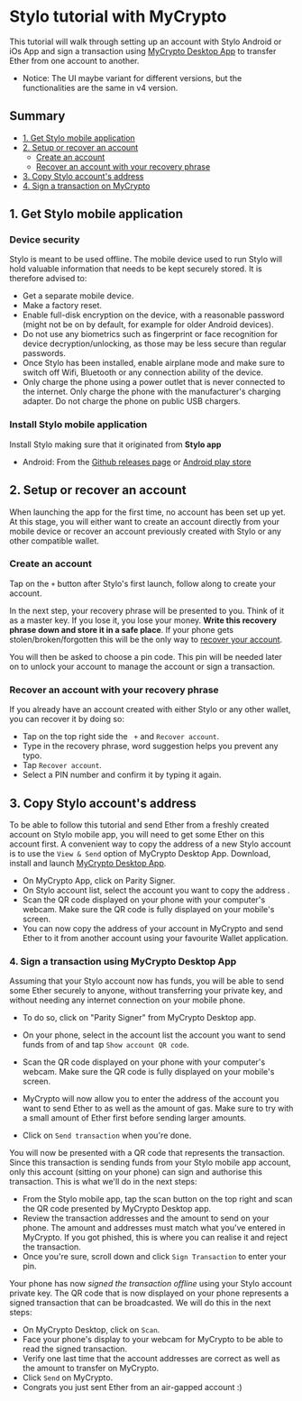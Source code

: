 # Stylo tutorial with MyCrypto

This tutorial will walk through setting up an account with Stylo Android or iOs App and sign a transaction using [MyCrypto Desktop App](https://download.mycrypto.com/) to transfer Ether from one account to another.

* Notice: The UI maybe variant for different versions, but the functionalities are the same in v4 version.


## Summary
- [1. Get Stylo mobile application](#1-get-stylo-mobile-application)
- [2. Setup or recover an account](#2-setup-or-recover-an-account)
  - [Create an account](#create-an-account)
  - [Recover an account with your recovery phrase](#recover-an-account-with-your-recovery-phrase)
- [3. Copy Stylo account's address](#3-copy-stylo-accounts-address)
- [4. Sign a transaction on MyCrypto](#4-sign-a-transaction-using-mycrypto-desktop-app)


## 1. Get Stylo mobile application

### Device security
Stylo is meant to be used offline. The mobile device used to run Stylo will hold valuable information that needs to be kept securely stored. It is therefore advised to:
- Get a separate mobile device.
- Make a factory reset.
- Enable full-disk encryption on the device, with a reasonable password (might not be on by default, for example for older Android devices).
- Do not use any biometrics such as fingerprint or face recognition for device decryption/unlocking, as those may be less secure than regular passwords.
- Once Stylo has been installed, enable airplane mode and make sure to switch off Wifi, Bluetooth or any connection ability of the device.
- Only charge the phone using a power outlet that is never connected to the internet. Only charge the phone with the manufacturer's charging adapter. Do not charge the phone on public USB chargers.


### Install Stylo mobile application

Install Stylo making sure that it originated from **Stylo app**
- Android: From the [Github releases page](https://github.com/stylo-app/stylo/releases) or [Android play store](https://play.google.com/store/apps/details?id=com.styloapp)
<!-- - [iOs](https://itunes.apple.com/us/app//id1218174838) -->


## 2. Setup or recover an account
When launching the app for the first time, no account has been set up yet. At this stage, you will either want to create an account directly from your mobile device or recover an account previously created with Stylo or any other compatible wallet.
 
### Create an account
 
Tap on the `+` button after Stylo's first launch, follow along to create your account.

In the next step, your recovery phrase will be presented to you. Think of it as a master key. If you lose it, you lose your money.
**Write this recovery phrase down and store it in a safe place**.
If your phone gets stolen/broken/forgotten this will be the only way to [recover your account](#recover-an-account-with-your-recovery-phrase).

You will then be asked to choose a pin code. This pin will be needed later on to unlock your account to manage the account or sign a transaction.


### Recover an account with your recovery phrase

If you already have an account created with either Stylo or any other wallet, you can recover it by doing so:
- Tap on the top right side the ` +` and `Recover account`.
- Type in the recovery phrase, word suggestion helps you prevent any typo.
- Tap `Recover account`.
- Select a PIN number and confirm it by typing it again.

## 3. Copy Stylo account's address

To be able to follow this tutorial and send Ether from a freshly created account on Stylo mobile app, you will need to get some Ether on this account first. A convenient way to copy the address of a new Stylo account is to use the `View & Send` option of MyCrypto Desktop App. Download, install and launch [MyCrypto Desktop App](https://download.mycrypto.com/).

- On MyCrypto App, click on Parity Signer.
- On Stylo account list, select the account you want to copy the address .
- Scan the QR code displayed on your phone with your computer's webcam. Make sure the QR code is fully displayed on your mobile's screen.
- You can now copy the address of your account in MyCrypto and send Ether to it from another account using your favourite Wallet application.


### 4. Sign a transaction using MyCrypto Desktop App

Assuming that your Stylo account now has funds, you will be able to send some Ether securely to anyone, without transferring your private key, and without needing any internet connection on your mobile phone.

- To do so, click on "Parity Signer" from MyCrypto Desktop app.

- On your phone, select in the account list the account you want to send funds from of and tap `Show account QR code`.
- Scan the QR code displayed on your phone with your computer's webcam. Make sure the QR code is fully displayed on your mobile's screen.
- MyCrypto will now allow you to enter the address of the account you want to send Ether to as well as the amount of gas. Make sure to try with a small amount of Ether first before sending larger amounts.
- Click on `Send transaction` when you're done.


You will now be presented with a QR code that represents the transaction. Since this transaction is sending funds from your Stylo mobile app account, only this account (sitting on your phone) can sign and authorise this transaction. This is what we'll do in the next steps:
- From the Stylo mobile app, tap the scan button on the top right and scan the QR code presented by MyCrypto Desktop app.
- Review the transaction addresses and the amount to send on your phone. The amount and addresses must match what you've entered in MyCrypto. If you got phished, this is where you can realise it and reject the transaction.
- Once you're sure, scroll down and click `Sign Transaction` to enter your pin.


Your phone has now *signed the transaction offline* using your Stylo account private key. The QR code that is now displayed on your phone represents a signed transaction that can be broadcasted. We will do this in the next steps:
- On MyCrypto Desktop, click on `Scan`.
- Face your phone's display to your webcam for MyCrypto to be able to read the signed transaction.
- Verify one last time that the account addresses are correct as well as the amount to transfer on MyCrypto.
- Click `Send` on MyCrypto.
- Congrats you just sent Ether from an air-gapped account :)

